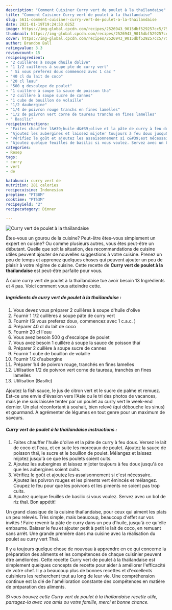 ```yaml
---
description: "Comment Cuisiner Curry vert de poulet à la thaïlandaise"
title: "Comment Cuisiner Curry vert de poulet à la thaïlandaise"
slug: 5611-comment-cuisiner-curry-vert-de-poulet-a-la-thailandaise
date: 2021-01-19T19:24:53.025Z
image: https://img-global.cpcdn.com/recipes/2526943_9015dbf529257cc5/751x532cq70/curry-vert-de-poulet-a-la-thailandaise-photo-principale-de-la-recette.jpg
thumbnail: https://img-global.cpcdn.com/recipes/2526943_9015dbf529257cc5/751x532cq70/curry-vert-de-poulet-a-la-thailandaise-photo-principale-de-la-recette.jpg
cover: https://img-global.cpcdn.com/recipes/2526943_9015dbf529257cc5/751x532cq70/curry-vert-de-poulet-a-la-thailandaise-photo-principale-de-la-recette.jpg
author: Brandon Ball
ratingvalue: 3.3
reviewcount: 15
recipeingredient:
- "2 cuillères à soupe dhuile dolive"
- "1 1/2 cuillères à soupe pte de curry vert"
- " Si vous preferez doux commencez avec 1 cac "
- "40 cl du lait de coco"
- "20 cl leau"
- "500 g descalope de poulet"
- "1 cuillère à soupe la sauce de poisson tha"
- "2 cuillère à soupe sucre de cannes"
- "1 cube de bouillon de volaille"
- "1/2 daubergine"
- "1/4 de poivron rouge tranchs en fines lamelles"
- "1/2 de poivron vert corne de taureau tranchs en fines lamelles"
- " Basilic"
recipeinstructions:
- "Faites chauffer l&#39;huile d&#39;olive et la pâte de curry à feu doux. Versez le lait de coco et l&#39;eau, et en suite les morceaux de poulet. Ajoutez la sauce de poisson thaï, le sucre et le bouillon de poulet. Mélangez et laissez mijotez jusqu&#39;à ce que les poulets soient cuits."
- "Ajoutez les aubergines et laissez mijoter toujours à feu doux jusqu&#39;à ce que les aubergines soient cuits."
- "Vérifiez le goût et ajoutez les assaisonnement si c&#39;est nécessaire. Ajoutez les poivron rouges et les piments vert émincés et mélangez. Coupez le feu pour que les poivrons et les piments ne soient pas trop cuits."
- "Ajoutez quelque feuilles de basilic si vous voulez. Servez avec un bol de riz thaï. Bon appétit!"
categories:
- Resep
tags:
- curry
- vert
- de

katakunci: curry vert de 
nutrition: 281 calories
recipecuisine: Indonesian
preptime: "PT38M"
cooktime: "PT53M"
recipeyield: "2"
recipecategory: Dinner

---
```



![Curry vert de poulet à la thaïlandaise](https://img-global.cpcdn.com/recipes/2526943_9015dbf529257cc5/751x532cq70/curry-vert-de-poulet-a-la-thailandaise-photo-principale-de-la-recette.jpg)

Êtes-vous un gourou de la cuisine? Peut-être êtes-vous simplement un expert en cuisine? Ou comme plusieurs autres, vous êtes peut-être un débutant. Quelle que soit la situation, des recommandations de cuisine utiles peuvent ajouter de nouvelles suggestions à votre cuisine. Prenez un peu de temps et apprenez quelques choses qui peuvent ajouter un peu de plaisir à votre régime de cuisine. Cette recette de <strong> Curry vert de poulet à la thaïlandaise </strong> est peut-être parfaite pour vous.

<!--inarticleads1-->

À cuire curry vert de poulet à la thaïlandaise tue avoir besoin 13 Ingrédients et 4 pas. Voici comment vous atteindre cette.

##### Ingrédients de curry vert de poulet à la thaïlandaise :

1. Vous devez vous préparer 2 cuillères à soupe d&#39;huile d&#39;olive
1. Fournir 1 1/2 cuillères à soupe pâte de curry vert
1. Fournir  (Si vous preferez doux, commencez avec 1 c.a.c. )
1. Préparer 40 cl du lait de coco
1. Fournir 20 cl l&#39;eau
1. Vous avez besoin 500 g d&#39;escalope de poulet
1. Vous avez besoin 1 cuillère à soupe la sauce de poisson thaï
1. Préparer 2 cuillère à soupe sucre de cannes
1. Fournir 1 cube de bouillon de volaille
1. Fournir 1/2 d&#39;aubergine
1. Préparer 1/4 de poivron rouge, tranchés en fines lamelles
1. Utilisation 1/2 de poivron vert corne de taureau, tranchés en fines lamelles
1. Utilisation  (Basilic)


Ajoutez la fish sauce, le jus de citron vert et le sucre de palme et remuez. Est-ce une envie d&#39;évasion vers l&#39;Asie ou le tri des photos de vacances, mais je me suis laissée tenter par un poulet au curry vert le week-end dernier. Un plat réconfortant à souhait, bien relevé (qui débouche les sinus) et gourmand. A agrémenter de légumes en tout genre pour un maximum de saveurs. 

<!--inarticleads2-->

##### Curry vert de poulet à la thaïlandaise instructions :

1. Faites chauffer l&#39;huile d&#39;olive et la pâte de curry à feu doux. Versez le lait de coco et l&#39;eau, et en suite les morceaux de poulet. Ajoutez la sauce de poisson thaï, le sucre et le bouillon de poulet. Mélangez et laissez mijotez jusqu&#39;à ce que les poulets soient cuits.
1. Ajoutez les aubergines et laissez mijoter toujours à feu doux jusqu&#39;à ce que les aubergines soient cuits.
1. Vérifiez le goût et ajoutez les assaisonnement si c&#39;est nécessaire. Ajoutez les poivron rouges et les piments vert émincés et mélangez. Coupez le feu pour que les poivrons et les piments ne soient pas trop cuits.
1. Ajoutez quelque feuilles de basilic si vous voulez. Servez avec un bol de riz thaï. Bon appétit!


Un grand classique de la cuisine thaïlandaise, pour ceux qui aiment les plats un peu relevés. Très simple, mais beaucoup, beaucoup d&#39;effet sur vos invités ! Faire revenir la pâte de curry dans un peu d&#39;huile, jusqu&#39;à ce qu&#39;elle embaume. Baisser le feu et ajouter petit à petit le lait de coco, en remuant sans arrêt. Une grande première dans ma cuisine avec la réalisation du poulet au curry vert Thaï. 

<!--inarticleads1-->

<p>
Il y a toujours quelque chose de nouveau à apprendre en ce qui concerne la préparation des aliments et les compétences de chaque cuisinier peuvent être améliorées. Cette recette Curry vert de poulet à la thaïlandaise est simplement quelques concepts de recette pour aider à améliorer l'efficacité de votre chef. Il y a beaucoup plus de bonnes recettes et d'excellents cuisiniers les recherchent tout au long de leur vie. Une compréhension continue est la clé de l'amélioration constante des compétences en matière de préparation des aliments.
</p>

<p>
<i>Si vous trouvez cette Curry vert de poulet à la thaïlandaise recette utile, partagez-la avec vos amis ou votre famille, merci et bonne chance.</i>
</p>
